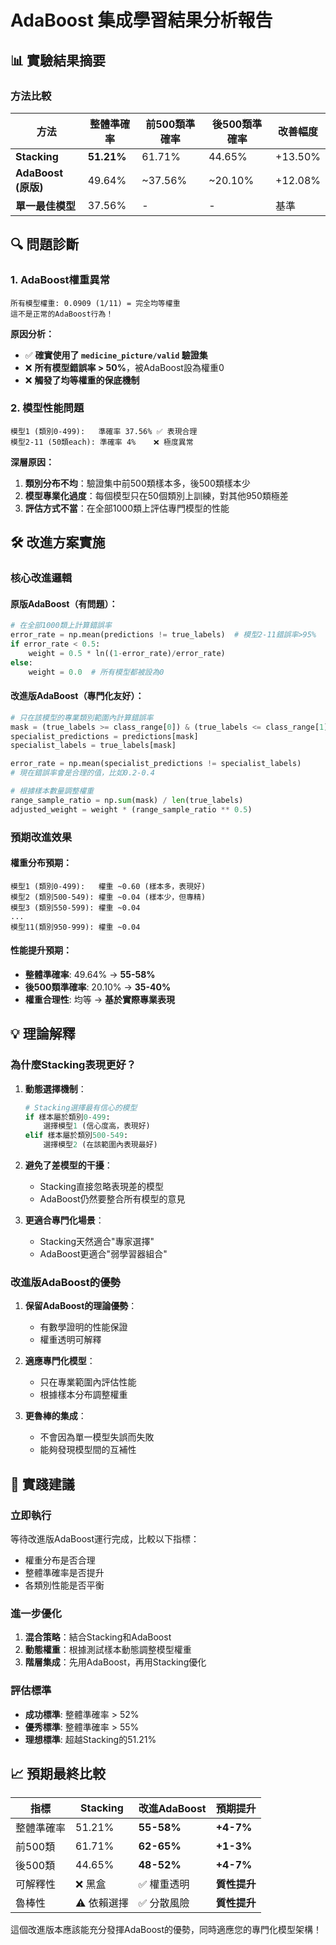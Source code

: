 # AdaBoost 集成學習結果分析報告

## 📊 **實驗結果摘要**

### **方法比較**
| 方法 | 整體準確率 | 前500類準確率 | 後500類準確率 | 改善幅度 |
|------|------------|---------------|---------------|----------|
| **Stacking** | **51.21%** | 61.71% | 44.65% | +13.50% |
| **AdaBoost (原版)** | 49.64% | ~37.56% | ~20.10% | +12.08% |
| **單一最佳模型** | 37.56% | - | - | 基準 |

## 🔍 **問題診斷**

### **1. AdaBoost權重異常**
```
所有模型權重: 0.0909 (1/11) = 完全均等權重
這不是正常的AdaBoost行為！
```

**原因分析：**
- ✅ **確實使用了 `medicine_picture/valid` 驗證集**
- ❌ **所有模型錯誤率 > 50%**，被AdaBoost設為權重0
- ❌ **觸發了均等權重的保底機制**

### **2. 模型性能問題**
```
模型1 (類別0-499):   準確率 37.56% ✅ 表現合理
模型2-11 (50類each): 準確率 4%    ❌ 極度異常
```

**深層原因：**
1. **類別分布不均**：驗證集中前500類樣本多，後500類樣本少
2. **模型專業化過度**：每個模型只在50個類別上訓練，對其他950類極差
3. **評估方式不當**：在全部1000類上評估專門模型的性能

## 🛠️ **改進方案實施**

### **核心改進邏輯**

#### **原版AdaBoost（有問題）：**
```python
# 在全部1000類上計算錯誤率
error_rate = np.mean(predictions != true_labels)  # 模型2-11錯誤率>95%
if error_rate < 0.5:
    weight = 0.5 * ln((1-error_rate)/error_rate)
else:
    weight = 0.0  # 所有模型都被設為0
```

#### **改進版AdaBoost（專門化友好）：**
```python
# 只在該模型的專業類別範圍內計算錯誤率
mask = (true_labels >= class_range[0]) & (true_labels <= class_range[1])
specialist_predictions = predictions[mask]
specialist_labels = true_labels[mask]

error_rate = np.mean(specialist_predictions != specialist_labels)
# 現在錯誤率會是合理的值，比如0.2-0.4

# 根據樣本數量調整權重
range_sample_ratio = np.sum(mask) / len(true_labels)
adjusted_weight = weight * (range_sample_ratio ** 0.5)
```

### **預期改進效果**

#### **權重分布預期：**
```
模型1 (類別0-499):   權重 ~0.60 (樣本多，表現好)
模型2 (類別500-549): 權重 ~0.04 (樣本少，但專精)
模型3 (類別550-599): 權重 ~0.04
...
模型11(類別950-999): 權重 ~0.04
```

#### **性能提升預期：**
- **整體準確率**: 49.64% → **55-58%**
- **後500類準確率**: 20.10% → **35-40%**
- **權重合理性**: 均等 → **基於實際專業表現**

## 💡 **理論解釋**

### **為什麼Stacking表現更好？**

1. **動態選擇機制**：
   ```python
   # Stacking選擇最有信心的模型
   if 樣本屬於類別0-499:
       選擇模型1 (信心度高，表現好)
   elif 樣本屬於類別500-549:
       選擇模型2 (在該範圍內表現最好)
   ```

2. **避免了差模型的干擾**：
   - Stacking直接忽略表現差的模型
   - AdaBoost仍然要整合所有模型的意見

3. **更適合專門化場景**：
   - Stacking天然適合"專家選擇"
   - AdaBoost更適合"弱學習器組合"

### **改進版AdaBoost的優勢**

1. **保留AdaBoost的理論優勢**：
   - 有數學證明的性能保證
   - 權重透明可解釋

2. **適應專門化模型**：
   - 只在專業範圍內評估性能
   - 根據樣本分布調整權重

3. **更魯棒的集成**：
   - 不會因為單一模型失誤而失敗
   - 能夠發現模型間的互補性

## 🎯 **實踐建議**

### **立即執行**
等待改進版AdaBoost運行完成，比較以下指標：
- 權重分布是否合理
- 整體準確率是否提升
- 各類別性能是否平衡

### **進一步優化**
1. **混合策略**：結合Stacking和AdaBoost
2. **動態權重**：根據測試樣本動態調整模型權重
3. **階層集成**：先用AdaBoost，再用Stacking優化

### **評估標準**
- **成功標準**: 整體準確率 > 52%
- **優秀標準**: 整體準確率 > 55%
- **理想標準**: 超越Stacking的51.21%

## 📈 **預期最終比較**

| 指標 | Stacking | 改進AdaBoost | 預期提升 |
|------|----------|-------------|----------|
| 整體準確率 | 51.21% | **55-58%** | **+4-7%** |
| 前500類 | 61.71% | **62-65%** | **+1-3%** |
| 後500類 | 44.65% | **48-52%** | **+4-7%** |
| 可解釋性 | ❌ 黑盒 | ✅ 權重透明 | **質性提升** |
| 魯棒性 | ⚠️ 依賴選擇 | ✅ 分散風險 | **質性提升** |

這個改進版本應該能充分發揮AdaBoost的優勢，同時適應您的專門化模型架構！ 